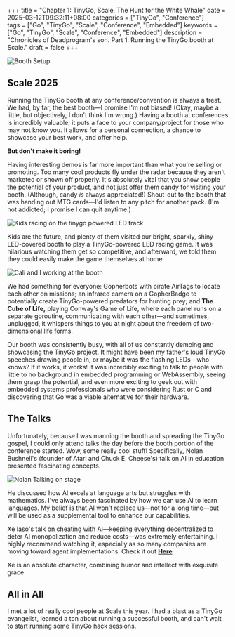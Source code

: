 +++
title = "Chapter 1: TinyGo, Scale, The Hunt for the White Whale"
date = 2025-03-12T09:32:11+08:00
categories = ["TinyGo", "Conference"]  
tags = ["Go", "TinyGo", "Scale", "Conference", "Embedded"] 
keywords = ["Go", "TinyGo", "Scale", "Conference", "Embedded"] 
description = "Chronicles of Deadprogram's son. Part 1: Running the TinyGo booth at Scale."
draft = false
+++

![Booth Setup](/image/scaleimages/boothsetup.JPG)

## Scale 2025

Running the TinyGo booth at any conference/convention is always a treat. We had, by far, the best booth—I promise I'm not biased!  (Okay, maybe a little, but objectively, I don't think I'm wrong.)  Having a booth at conferences is incredibly valuable; it puts a face to your company/project for those who may not know you.  It allows for a personal connection, a chance to showcase your best work, and offer help.

**But don't make it boring!**

Having interesting demos is far more important than what you're selling or promoting. Too many cool products fly under the radar because they aren't marketed or shown off properly. It's absolutely vital that you show people the potential of your product, and not just offer them candy for visiting your booth. (Although, candy *is* always appreciated!)  Shout-out to the booth that was handing out MTG cards—I'd listen to any pitch for another pack. (I'm not addicted; I promise I can quit anytime.)

![Kids racing on the tinygo powered LED track](/image/scaleimages/racing.jpg)

Kids are the future, and plenty of them visited our bright, sparkly, shiny LED-covered booth to play a TinyGo-powered LED racing game. It was hilarious watching them get so competitive, and afterward, we told them they could easily make the game themselves at home.

![Cali and I working at the booth](/image/scaleimages/caliandI.JPG)

We had something for everyone: Gopherbots with pirate AirTags to locate each other on missions; an infrared camera on a GopherBadge to potentially create TinyGo-powered predators for hunting prey; and **The Cube of Life,** playing Conway's Game of Life, where each panel runs on a separate goroutine, communicating with each other—and sometimes, unplugged, it whispers things to you at night about the freedom of two-dimensional life forms.

Our booth was consistently busy, with all of us constantly demoing and showcasing the TinyGo project. It might have been my father's loud TinyGo speeches drawing people in, or maybe it was the flashing LEDs—who knows? If it works, it works! It was incredibly exciting to talk to people with little to no background in embedded programming or WebAssembly, seeing them grasp the potential, and even more exciting to geek out with embedded systems professionals who were considering Rust or C and discovering that Go was a viable alternative for their hardware.

## The Talks

Unfortunately, because I was manning the booth and spreading the TinyGo gospel, I could only attend talks the day before the booth portion of the conference started. Wow, some really cool stuff!  Specifically, Nolan Bushnell's (founder of Atari and Chuck E. Cheese's) talk on AI in education presented fascinating concepts.

![Nolan Talking on stage](/image/scaleimages/talk.JPG)

He discussed how AI excels at language arts but struggles with mathematics. I've always been fascinated by how we can use AI to learn languages.  My belief is that AI won't replace us—not for a long time—but will be used as a supplemental tool to enhance our capabilities.

Xe Iaso's talk on cheating with AI—keeping everything decentralized to deter AI monopolization and reduce costs—was extremely entertaining. I highly recommend watching it, especially as so many companies are moving toward agent implementations. Check it out **[Here](https://xeiaso.net/talks/2025/ai-chatbot-friends/)**

Xe is an absolute character, combining humor and intellect with exquisite grace.

## All in All

I met a lot of really cool people at Scale this year.  I had a blast as a TinyGo evangelist, learned a ton about running a successful booth, and can't wait to start running some TinyGo hack sessions.
